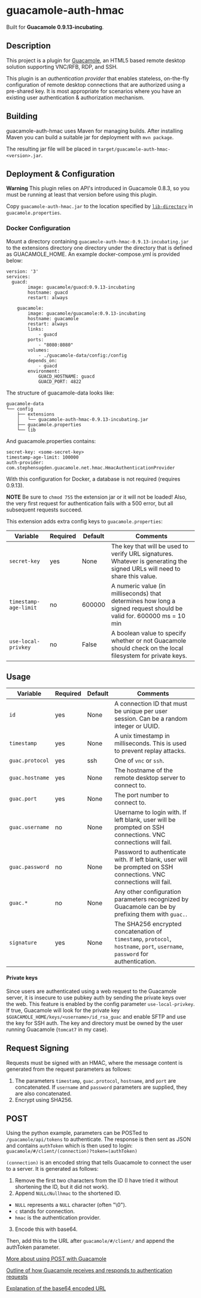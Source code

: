 # guacamole-auth-hmac

Built for **Guacamole 0.9.13-incubating**.

## Description

This project is a plugin for [Guacamole](http://guac-dev.org), an HTML5 based
remote desktop solution supporting VNC/RFB, RDP, and SSH.

This plugin is an _authentication provider_ that enables stateless, on-the-fly
configuration of remote desktop connections that are authorized using a
pre-shared key. It is most appropriate for scenarios where you have an existing
user authentication & authorization mechanism.

## Building

guacamole-auth-hmac uses Maven for managing builds. After installing Maven you can build a
suitable jar for deployment with `mvn package`.

The resulting jar file will be placed in `target/guacamole-auth-hmac-<version>.jar`.

## Deployment & Configuration

**Warning** This plugin relies on API's introduced in Guacamole 0.8.3, so you must be running
at least that version before using this plugin.

Copy `guacamole-auth-hmac.jar` to the location specified by [`lib-directory`][config-classpath] in `guacamole.properties`.

### Docker Configuration
Mount a directory containing `guacamole-auth-hmac-0.9.13-incubating.jar` to the extensions directory one directory under the directory that is defined as GUACAMOLE_HOME. An example docker-compose.yml is provided below:

```
version: '3'
services:
  guacd:
        image: guacamole/guacd:0.9.13-incubating
        hostname: guacd
        restart: always

    guacamole:
        image: guacamole/guacamole:0.9.13-incubating
        hostname: guacamole
        restart: always
        links:
            - guacd
        ports:
            - "8080:8080"
        volumes:
            - ./guacamole-data/config:/config
        depends_on:
            - guacd            
        environment:
            GUACD_HOSTNAME: guacd
            GUACD_PORT: 4822
```
The structure of guacamole-data looks like:
```
guacamole-data
└── config
    ├── extensions
    │   └── guacamole-auth-hmac-0.9.13-incubating.jar
    ├── guacamole.properties
    └── lib
```
And guacamole.properties contains:
```
secret-key: <some-secret-key>
timestamp-age-limit: 100000
auth-provider: com.stephensugden.guacamole.net.hmac.HmacAuthenticationProvider
```
With this configuration for Docker, a database is not required (requires 0.9.13).

**NOTE** Be sure to `chmod 755` the extension jar or it will not be loaded! Also, the very first request for authentication fails with a 500 error, but all subsequent requests succeed.


This extension adds extra config keys to `guacamole.properties`:

| Variable                | Required | Default | Comments                                                                                                                 |
|-------------------------|----------|---------|--------------------------------------------------------------------------------------------------------------------------|
| `secret-key`            | yes      | None    | The key that will be used to verify URL signatures. Whatever is generating the signed URLs will need to share this value.|
| `timestamp-age-limit`   | no       | 600000  | A numeric value (in milliseconds) that determines how long a signed request should be valid for. 600000 ms = 10 min      |
| `use-local-privkey`     | no       | False   | A boolean value to specify whether or not Guacamole should check on the local filesystem for private keys.               |


[config-classpath]: http://guac-dev.org/doc/gug/configuring-guacamole.html#idp380240

## Usage

| Variable                | Required | Default | Comments                                                                                                                     |
|-------------------------|----------|---------|------------------------------------------------------------------------------------------------------------------------------|
| `id`                    | yes      | None    | A connection ID that must be unique per user session. Can be a random integer or UUID.                                       |
| `timestamp`             | yes      | None    | A unix timestamp in milliseconds. This is used to prevent replay attacks.                                                    |
| `guac.protocol`         | yes      | ssh     | One of `vnc` or `ssh`.                                                                                                       |
| `guac.hostname`         | yes      | None    | The hostname of the remote desktop server to connect to.                                                                     |
| `guac.port`             | yes      | None    | The port number to connect to.                                                                                               |
| `guac.username`         | no       | None    | Username to login with. If left blank, user will be prompted on SSH connections. VNC connections will fail.                  |
| `guac.password`         | no       | None    | Password to authenticate with. If left blank, user will be prompted on SSH connections. VNC connections will fail.           |
| `guac.*`                | no       | None    | Any other configuration parameters recognized by Guacamole can be by prefixing them with `guac.`.                            |
| `signature`             | yes      | None    | The SHA256 encrypted concatenation of `timestamp`, `protocol`, `hostname`, `port`, `username`, `password` for authentication.|


#### Private keys
Since users are authenticated using a web request to the Guacamole server, it is insecure to use pubkey auth by sending the private keys over the web. This feature is enabled by the config parameter `use-local-privkey`. If true, Guacamole will look for the private key `$GUACAMOLE_HOME/keys/<username>/id_rsa_guac` and enable SFTP and use the key for SSH auth. The key and directory must be owned by the user running Guacamole (`tomcat7` in my case).

## Request Signing

Requests must be signed with an HMAC, where the message content is generated from the request parameters as follows:

 1. The parameters `timestamp`, `guac.protocol`, `hostname`, and `port` are concatenated. If `username` and `password` parameters are supplied, they are also concatenated.
 2. Encrypt using SHA256.

## POST
Using the python example, parameters can be POSTed to `/guacamole/api/tokens` to authenticate. The response is then sent as JSON and contains `authToken` which is then used to login: `guacamole/#/client/(connection)?token=(authToken)`

`(connection)` is an encoded string that tells Guacamole to connect the user to a server. It is generated as follows:

1. Remove the first two characters from the ID (I have tried it without shortening the ID, but it did not work).
2. Append `NULLcNullhmac` to the shortened ID.
  - `NULL` represents a `NULL` character (often "\0").
  - `c` stands for connection.
  - `hmac` is the authentication provider.
3. Encode this with base64.

Then, add this to the URL after `guacamole/#/client/` and append the authToken parameter.

[More about using POST with Guacamole](https://glyptodon.org/jira/browse/GUAC-1102?jql=project%20%3D%20GUAC%20AND%20resolution%20%3D%20Unresolved%20AND%20priority%20%3D%20Major%20ORDER%20BY%20key%20DESC)

[Outline of how Guacamole receives and responds to authentication requests](https://sourceforge.net/p/guacamole/discussion/1110834/thread/8bea4c74/#102b)

[Explanation of the base64 encoded URL](https://sourceforge.net/p/guacamole/discussion/1110834/thread/fb609070/)
